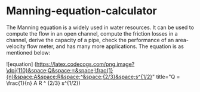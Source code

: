 # Manning-equation-calculator

The Manning equation is a widely used in water resources. It can be used to compute the flow in an open channel, compute the friction losses in a channel, derive the capacity of a pipe, check the performance of an area-velocity flow meter, and has many more applications. The equation is as mentioned below:

![equation] (https://latex.codecogs.com/png.image?\dpi{110}&space;Q&space;=&space;\frac{1}{n}&space;A&space;R&space;^&space;{2/3}&space;s^{1/2}" title="Q = \frac{1}{n} A R ^ {2/3} s^{1/2})
